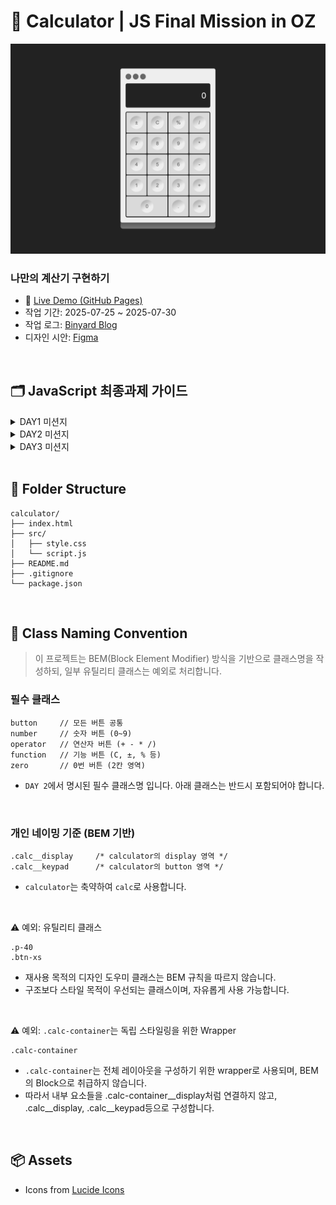 # 🧮 Calculator | JS Final Mission in OZ

![계산기 디자인](./src/images/calculator_ui.png)

### 나만의 계산기 구현하기

- 🚀 [Live Demo (GitHub Pages)](https://miloupark.github.io/calculator/)
- 작업 기간: 2025-07-25 ~ 2025-07-30
- 작업 로그: [Binyard Blog](https://binyard.me/OZ/fe/mission.html)
- 디자인 시안: [Figma](https://www.figma.com/design/hh1hbNBF5992A1dQYb6INU/Calculator?node-id=0-1&t=AJexyvuflp4TE5th-1)

<br>

## 🗂️ JavaScript 최종과제 가이드

<details>
<summary>DAY1 미션지</summary>

#### STEP 1. HTML로 목업 만들기

요구사항

1. HTML 파일을 생성하고 기본 구조를 작성하세요.

2. CSS 초기화 코드를 입력해주세요.

<br>

구현 단계

1. `index.html`

- body 요소 내부에 계산기 컨테이너를 만듭니다.
- flex를 이용하여 컨테이너가 화면의 중간에 위치하도록 합니다.
- 컨테이너 내부에 2개의 영역을 생성합니다. (display, buttons)
- 각 영역을 시각적으로 확인할 수 있도록 border 속성을 추가합니다.
- `display`와 `buttons`를 flex를 사용하여 적절하게 배치합니다.
- 계산기 컨테이너의 내부 여백을 적절하게 설정합니다.

  <br>

#### STEP 2. 계산기 상단에 버튼 추가하기 (도전미션)

요구사항

1. 계산기 상단에 버튼을 3개 추가하세요.

- 맥북 계산기의 디자인 모티브로 하지만, 기능은 동작하지 않아도 됩니다.
- 버튼은 원 형태이고, 각 버튼이 일정한 간격을 갖도록 구현해야 합니다.

      <br>

  </details>

<details>
<summary>DAY2 미션지</summary>

#### STEP 1. HTML로 목업 만들기, flexbox로 정렬 및 배치하기

요구사항

1. CSS의 flexbox 속성을 이용해 계산기 레이아웃을 구성하세요.
2. 계산기의 기본 구성 요소를 추가하세요 (디스플레이, 숫자 버튼, 연산자 버튼 등).

<br>

구현 단계

1. `index.html`

- buttons 내부에 계산기에 필요한 버튼을 추가합니다.

  - 모든 버튼은 `button` class를 가지고 있어야 합니다.
  - 숫자 버튼에는 `number` class를 추가합니다.
  - 연산기호 버튼(`+`, `-`, `*`, `/`)에는 `operator` class를 추가합니다.
  - 기능 버튼(`C`, `±`, `%`)에는 `function` class를 추가합니다.
  - 숫자 0은 다른 버튼에 비해 두 배의 영역을 가지고 있으므로, `zero` class를 추가합니다.

2. `style.css`

- display 영역을 스타일링합니다.

  - 텍스트를 오른쪽으로 정렬합니다.
  - 콘텐츠와 테두리 사이에 padding을 지정합니다.

- buttons 영역과 버튼들을 flexbox를 사용하여 정렬합니다.

<br>

#### STEP 2. 버튼에 hover 및 active 효과 추가하기

요구사항

- 버튼에 마우스를 올리면(`hover`) 배경색이 변경되도록 하세요.
- 버튼을 클릭하면(`active`) 배경색이 잠시 변경되도록 하세요.

<br>
</details>

<details>
<summary>DAY3 미션지</summary>

### STEP 1. 버튼 클릭 시 디스플레이에 표시되도록 만들기

### 1-1. 각 버튼을 클릭했을 때 console에 각 버튼의 value가 나오도록 하기

요구사항

1. 각 버튼을 클릭했을 때 해당 버튼의 값을 콘솔에 출력하세요.

<br>

구현 단계

1. `script.js`

- 모든 버튼 요소를 선택합니다.
- 각 버튼에 클릭 이벤트 리스너를 추가합니다.
  - 참고: [MDN: 배열 메서드 forEach()](https://developer.mozilla.org/ko/docs/Web/JavaScript/Reference/Global_Objects/Array/forEach)
- 버튼이 클릭되었을 때, 해당 버튼의 값을 콘솔에 출력합니다.
  - 참고: [MDN: Event.target](https://developer.mozilla.org/ko/docs/Web/API/Event/target)

<br>

### 1-2. 숫자를 디스플레이에 표시하기

요구 사항

- 숫자 버튼을 클릭하면 디스플레이에 해당 숫자가 표시되도록 하세요.
- 초기 디스플레이 값이 `0`일 때는 클릭한 숫자로 바뀌어야 합니다.
- 초기 값이 `0`이 아닐 때는 클릭한 숫자가 뒤에 추가되어야 합니다.
- 클래스가 `number`인 버튼에 대해서만 처리하세요.

<br>

구현 단계

1. `script.js`

- 모든 버튼 요소와 디스플레이 요소를 선택합니다.
- 각 버튼에 클릭 이벤트 리스너를 추가합니다.
- 버튼이 클릭되었을 때, 클래스가 `number`인 경우 디스플레이에 값을 표시합니다.
- 디스플레이가 `0`일 때는 클릭한 숫자로 바뀌어야 합니다.
- 디스플레이가 `0`이 아닐 때는 클릭한 숫자가 뒤에 추가되어야 합니다.

<br>

### STEP 2. 소수점과 Clear 기능 추가하기

요구 사항

- 소수점(`.`) 버튼을 클릭하면 디스플레이에 소수점을 추가하세요. (이미 소수점이 있는 경우 추가되지 않도록)
- `C` 버튼을 클릭하면 디스플레이를 `0`으로 초기화하세요.

<br>

### 추가 참고 자료

- [MDN: JavaScript 이벤트](https://developer.mozilla.org/ko/docs/Web/API/Event)
- [MDN: Element.classList](https://developer.mozilla.org/ko/docs/Web/API/Element/classList)

</details>

<br>

## 📁 Folder Structure

```plaintext
calculator/
├── index.html
├── src/
│   ├── style.css
│   └── script.js
├── README.md
├── .gitignore
└── package.json
```

<br>

## 📍 Class Naming Convention

> 이 프로젝트는 BEM(Block Element Modifier) 방식을 기반으로 클래스명을 작성하되, 일부 유틸리티 클래스는 예외로 처리합니다.

### 필수 클래스

```plaintext
button     // 모든 버튼 공통
number     // 숫자 버튼 (0~9)
operator   // 연산자 버튼 (+ - * /)
function   // 기능 버튼 (C, ±, % 등)
zero       // 0번 버튼 (2칸 영역)
```

- `DAY 2`에서 명시된 필수 클래스명 입니다. 아래 클래스는 반드시 포함되어야 합니다.

<br>

### 개인 네이밍 기준 (BEM 기반)

```plaintext
.calc__display     /* calculator의 display 영역 */
.calc__keypad      /* calculator의 button 영역 */
```

- `calculator`는 축약하여 `calc`로 사용합니다.

<br>

⚠️ 예외: 유틸리티 클래스

```plaintext
.p-40
.btn-xs
```

- 재사용 목적의 디자인 도우미 클래스는 BEM 규칙을 따르지 않습니다.
- 구조보다 스타일 목적이 우선되는 클래스이며, 자유롭게 사용 가능합니다.

<br>

⚠️ 예외: `.calc-container`는 독립 스타일링을 위한 Wrapper

```plaintext
.calc-container
```

- `.calc-container`는 전체 레이아웃을 구성하기 위한 wrapper로 사용되며, BEM의 Block으로 취급하지 않습니다.
- 따라서 내부 요소들을 .calc-container\_\_display처럼 연결하지 않고, .calc\_\_display, .calc\_\_keypad등으로 구성합니다.

<br>

## 📦 Assets

- Icons from [Lucide Icons](https://lucide.dev/)
